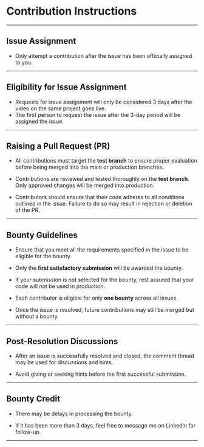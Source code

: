 # Contribution Instructions

---

## **Issue Assignment**

- Only attempt a contribution after the issue has been officially assigned to you.

---

## **Eligibility for Issue Assignment**

- Requests for issue assignment will only be considered 3 days after the video on the same project goes live.
- The first person to request the issue after the 3-day period will be assigned the issue.

---

## **Raising a Pull Request (PR)**

- All contributions must target the **test branch** to ensure proper evaluation before being merged into the main or production branches.

- Contributions are reviewed and tested thoroughly on the **test branch**. Only approved changes will be merged into production.

- Contributors should ensure that their code adheres to all conditions outlined in the issue. Failure to do so may result in rejection or deletion of the PR.

---

## **Bounty Guidelines**

- Ensure that you meet all the requirements specified in the issue to be eligible for the bounty.

- Only the **first satisfactory submission** will be awarded the bounty.

- If your submission is not selected for the bounty, rest assured that your code will not be used in production.

- Each contributor is eligible for only **one bounty** across all issues.

- Once the issue is resolved, future contributions may still be merged but without a bounty.

---

## **Post-Resolution Discussions**

- After an issue is successfully resolved and closed, the comment thread may be used for discussions and hints.

- Avoid giving or seeking hints before the first successful submission.

---

## **Bounty Credit**

- There may be delays in processing the bounty.

- If it has been more than 3 days, feel free to message me on LinkedIn for follow-up.

---
